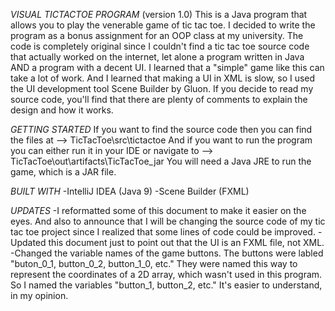 *VISUAL TICTACTOE PROGRAM* (version 1.0)
This is a Java program that allows you to play the venerable game of tic tac toe. I decided to write the program as a bonus assignment for an OOP class at my university. The code is completely original since I couldn't find a tic tac toe source code that actually worked on the internet, let alone a program written in Java AND a program with a decent UI. I learned that a "simple" game like this can take a lot of work. And I learned that making a UI in XML is slow, so I used the UI development tool Scene Builder by Gluon. If you decide to read my source code, you'll find that there are plenty of comments to explain the design and how it works.

*GETTING STARTED*
If you want to find the source code then you can find the files at --> TicTacToe\src\tictactoe
And if you want to run the program you can either run it in your IDE or navigate to --> TicTacToe\out\artifacts\TicTacToe_jar
You will need a Java JRE to run the game, which is a JAR file.

*BUILT WITH*
-IntelliJ IDEA (Java 9)
-Scene Builder (FXML)

*UPDATES*
-I reformatted some of this document to make it easier on the eyes. And also to announce that I will be changing the source code of my tic tac toe project since I realized that some lines of code could be improved.
-Updated this document just to point out that the UI is an FXML file, not XML.
-Changed the variable names of the game buttons. The buttons were labled "buton_0_1, button_0_2, button_1_0, etc." They were named this way to represent the coordinates of a 2D array, which wasn't used in this program. So I named the variables "button_1, button_2, etc." It's easier to understand, in my opinion.